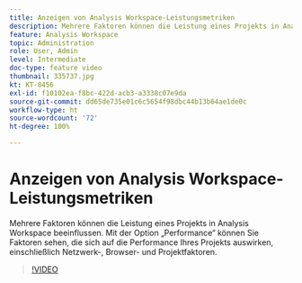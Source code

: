```yaml
---
title: Anzeigen von Analysis Workspace-Leistungsmetriken
description: Mehrere Faktoren können die Leistung eines Projekts in Analysis Workspace beeinflussen. Mit der Option „Performance“ können Sie Faktoren sehen, die sich auf die Performance Ihres Projekts auswirken, einschließlich Netzwerk-, Browser- und Projektfaktoren.
feature: Analysis Workspace
topic: Administration
role: User, Admin
level: Intermediate
doc-type: feature video
thumbnail: 335737.jpg
kt: KT-8456
exl-id: f10102ea-f8bc-422d-acb3-a3338c07e9da
source-git-commit: dd65de735e01c6c5654f98dbc44b13b64ae1de0c
workflow-type: ht
source-wordcount: '72'
ht-degree: 100%

---
```


# Anzeigen von Analysis Workspace-Leistungsmetriken

Mehrere Faktoren können die Leistung eines Projekts in Analysis Workspace beeinflussen. Mit der Option „Performance“ können Sie Faktoren sehen, die sich auf die Performance Ihres Projekts auswirken, einschließlich Netzwerk-, Browser- und Projektfaktoren.


>[!VIDEO](https://video.tv.adobe.com/v/335737/?quality=12&learn=on)
